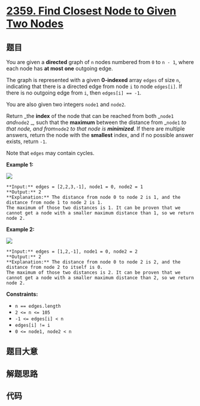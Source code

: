 # [2359. Find Closest Node to Given Two Nodes](https://leetcode.com/problems/find-closest-node-to-given-two-nodes)

## 题目

You are given a **directed** graph of `n` nodes numbered from `0` to `n - 1`,
where each node has **at most one** outgoing edge.

The graph is represented with a given **0-indexed** array `edges` of size `n`,
indicating that there is a directed edge from node `i` to node `edges[i]`. If
there is no outgoing edge from `i`, then `edges[i] == -1`.

You are also given two integers `node1` and `node2`.

Return _the **index** of the node that can be reached from both _`node1`
_and_`node2` _, such that the **maximum** between the distance from _`node1`
_to that node, and from_`node2` _to that node is **minimized**_. If there are
multiple answers, return the node with the **smallest** index, and if no
possible answer exists, return `-1`.

Note that `edges` may contain cycles.



**Example 1:**

![](https://assets.leetcode.com/uploads/2022/06/07/graph4drawio-2.png)

    
    
    **Input:** edges = [2,2,3,-1], node1 = 0, node2 = 1
    **Output:** 2
    **Explanation:** The distance from node 0 to node 2 is 1, and the distance from node 1 to node 2 is 1.
    The maximum of those two distances is 1. It can be proven that we cannot get a node with a smaller maximum distance than 1, so we return node 2.
    

**Example 2:**

![](https://assets.leetcode.com/uploads/2022/06/07/graph4drawio-4.png)

    
    
    **Input:** edges = [1,2,-1], node1 = 0, node2 = 2
    **Output:** 2
    **Explanation:** The distance from node 0 to node 2 is 2, and the distance from node 2 to itself is 0.
    The maximum of those two distances is 2. It can be proven that we cannot get a node with a smaller maximum distance than 2, so we return node 2.
    



**Constraints:**

  * `n == edges.length`
  * `2 <= n <= 105`
  * `-1 <= edges[i] < n`
  * `edges[i] != i`
  * `0 <= node1, node2 < n`


## 题目大意

## 解题思路

## 代码

```javascript

```
